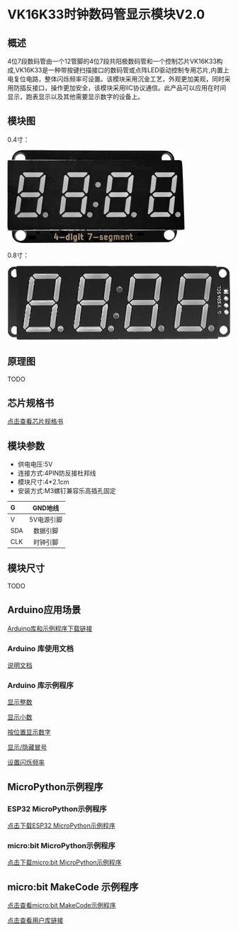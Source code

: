 # VK16K33时钟数码管显示模块V2.0

## 概述

4位7段数码管由一个12管脚的4位7段共阳极数码管和一个控制芯片VK16K33构成,VK16K33是一种带按键扫描接口的数码管或点阵LED驱动控制专用芯片,内置上电复位电路，整体闪烁频率可设置。该模块采用沉金工艺，外观更加美观，同时采用防插反接口，操作更加安全，该模块采用IIC协议通信。此产品可以应用在时间显示，跑表显示以及其他需要显示数字的设备上。

## 模块图

0.4寸：

![模块图](4-digit_7_segment_v2.0.png)

0.8寸：

![模块图](4-digit_7_segment_0.8_v2.0.png)

## 原理图

TODO

## 芯片规格书

<a href="zh-cn/ph2.0_sensors/displayers/4_digit_7_segment_v2.0/VK16K33.pdf" target="_blank">点击查看芯片规格书</a>

## 模块参数

- 供电电压:5V
- 连接方式:4PIN防反接杜邦线
- 模块尺寸:4*2.1cm
- 安装方式:M3螺钉兼容乐高插孔固定

| G      | GND地线|
| :----- | :-------: |
| V    | 5V电源引脚|
| SDA   | 数据引脚|
| CLK   | 时钟引脚|

## 模块尺寸

TODO

## Arduino应用场景

[Arduino库和示例程序下载链接](https://github.com/emakefun-arduino-library/emakefun_digit_display/archive/refs/tags/release.zip)

### Arduino 库使用文档

[说明文档](https://github.com/emakefun-arduino-library/emakefun_digit_display)

### Arduino 库示例程序

[显示整数](https://emakefun-arduino-library.github.io/emakefun_digit_display/show_integer_number_8ino-example.html)

[显示小数](https://emakefun-arduino-library.github.io/emakefun_digit_display/show_decimal_number_8ino-example.html)

[按位置显示数字](https://emakefun-arduino-library.github.io/emakefun_digit_display/show_digit_number_8ino-example.html)

[显示/隐藏冒号](https://emakefun-arduino-library.github.io/emakefun_digit_display/show_colon_8ino-example.html)

[设置闪烁频率](https://emakefun-arduino-library.github.io/emakefun_digit_display/set_blink_rate_8ino-example.html)

## MicroPython示例程序

### ESP32 MicroPython示例程序

<a href="zh-cn/ph2.0_sensors/displayers/4_digit_7_segment_v2.0/vk16k33_esp32_micropython.zip" download>点击下载ESP32 MicroPython示例程序</a>

### micro:bit MicroPython示例程序

<a href="zh-cn/ph2.0_sensors/displayers/4_digit_7_segment_v2.0/vk16k33_microbit_micropython.zip" download>点击下载micro:bit MicroPython示例程序</a>

## micro:bit MakeCode 示例程序

<a href="https://makecode.microbit.org/S02939-66350-35638-80078" target="_blank">点击查看micro:bit MakeCode示例程序</a>

<a href="https://github.com/emakefun-makecode-extensions/emakefun_vk16k33" target="_blank">点击查看用户库链接</a>
